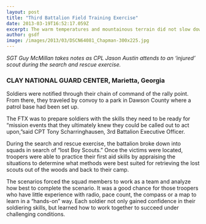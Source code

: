 ```yaml
---
layout: post
title: "Third Battalion Field Training Exercise"
date: 2013-03-19T16:52:17.059Z
excerpt: The warm temperatures and mountainous terrain did not slow down training for members of the Third Battalion when they held a weekend-long Field Training Exercise (FTX) along with the rest of the First Brigade during their March drill.
author: gsdf
image: /images/2013/03/DSCN64081_Chapman-300x225.jpg
---
```

_SGT Guy McMillan takes notes as CPL Jason Austin attends to an ‘injured’ scout during the search and rescue exercise._
 
### CLAY NATIONAL GUARD CENTER, Marietta, Georgia



Soldiers were notified through their chain of command of the rally point. From there, they traveled by convoy to a park in Dawson County where a patrol base had been set up.

The FTX was to prepare soldiers with the skills they need to be ready for “mission events that they ultimately knew they could be called out to act upon,”said CPT Tony Scharringhausen, 3rd Battalion Executive Officer.
  
During the search and rescue exercise, the battalion broke down into squads in search of “lost Boy Scouts.” Once the victims were located, troopers were able to practice their first aid skills by appraising the situations to determine what methods were best suited for retrieving the lost scouts out of the woods and back to their camp.  

The scenarios forced the squad members to work as a team and analyze how best to complete the scenario. It was a good chance for those troopers who have little experience with radio, pace count, the compass or a map to learn in a “hands-on” way. Each soldier not only gained confidence in their soldiering skills, but learned how to work together to succeed under challenging conditions.